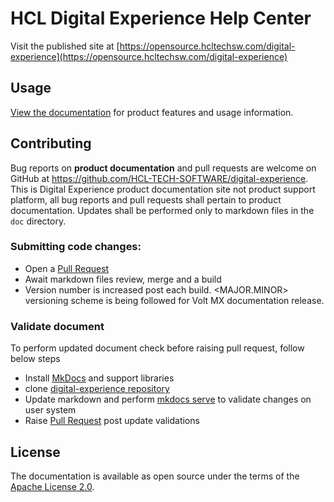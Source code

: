 # HCL Digital Experience Help Center

Visit the published site at [https://opensource.hcltechsw.com/digital-experience](https://opensource.hcltechsw.com/digital-experience) 

## Usage

[View the documentation](https://opensource.hcltechsw.com/digital-experience/) for product features and usage information.

## Contributing

Bug reports on **product documentation** and pull requests are welcome on GitHub at https://github.com/HCL-TECH-SOFTWARE/digital-experience. This is Digital Experience product documentation site not product support platform, all bug reports and pull requests shall pertain to product documentation. Updates shall be performed only to markdown files in the `doc` directory.

### Submitting code changes:

- Open a [Pull Request](https://github.com/HCL-TECH-SOFTWARE/digital-experience/pulls)
- Await markdown files review, merge and a build
- Version number is increased post each build. \<MAJOR.MINOR\> versioning scheme is being followed for Volt MX documentation release.

### Validate document

To perform updated document check before raising pull request, follow below steps

- Install [MkDocs](https://www.mkdocs.org/) and support libraries 
- clone [digital-experience repository](https://github.com/HCL-TECH-SOFTWARE/digital-experience)
- Update markdown and perform [mkdocs serve](https://www.mkdocs.org/getting-started/#creating-a-new-project) to validate changes on user system
- Raise [Pull Request](https://github.com/HCL-TECH-SOFTWARE/digital-experience/pulls) post update validations

## License

The documentation is available as open source under the terms of the [Apache License 2.0](http://www.apache.org/licenses/).
